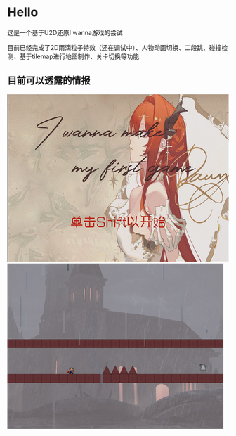 # Hello
这是一个基于U2D还原I wanna游戏的尝试

目前已经完成了2D雨滴粒子特效（还在调试中）、人物动画切换、二段跳、碰撞检测、基于tilemap进行地图制作、关卡切换等功能

## 目前可以透露的情报

<img src="https://github.com/NextoneX/I_wanna/blob/master/resource/demo1.gif"/>



<img src="https://github.com/NextoneX/I_wanna/blob/master/resource/demo2.gif"/>
